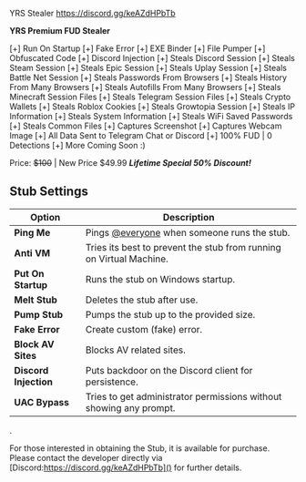YRS Stealer  https://discord.gg/keAZdHPbTb

 **YRS Premium FUD Stealer**

[+] Run On Startup
[+] Fake Error
[+] EXE Binder
[+] File Pumper
[+] Obfuscated Code
[+] Discord Injection
[+] Steals Discord Session
[+] Steals Steam Session
[+] Steals Epic Session
[+] Steals Uplay Session
[+] Steals Battle Net Session
[+] Steals Passwords From Browsers
[+] Steals History From Many Browsers
[+] Steals Autofills From Many Browsers 
[+] Steals Minecraft Session Files
[+] Steals Telegram Session Files
[+] Steals Crypto Wallets
[+] Steals Roblox Cookies
[+] Steals Growtopia Session
[+] Steals IP Information
[+] Steals System Information
[+] Steals WiFi Saved Passwords
[+] Steals Common Files
[+] Captures Screenshot
[+] Captures Webcam Image 
[+] All Data Sent to Telegram Chat or Discord
[+] 100% FUD | 0 Detections
[+] More Coming Soon :)

Price: ~~$100~~ | New Price $49.99 ***Lifetime Special 50% Discount!***
 
 
 


## Stub Settings

| Option | Description |
| ------ | ----------- |
| **Ping Me** | Pings [@everyone](https://www.remote.tools/remote-work/discord-everyone-here#what-is-everyone) when someone runs the stub. |
| **Anti VM** | Tries its best to prevent the stub from running on Virtual Machine. |
| **Put On Startup** | Runs the stub on Windows startup. |
| **Melt Stub** | Deletes the stub after use. |
| **Pump Stub** | Pumps the stub up to the provided size. |
| **Fake Error** | Create custom (fake) error. |
| **Block AV Sites** | Blocks AV related sites. |
| **Discord Injection** | Puts backdoor on the Discord client for persistence. |
| **UAC Bypass** | Tries to get administrator permissions without showing any prompt. |


.





For those interested in obtaining the Stub, it is available for purchase. Please contact the developer directly via [Discord:https://discord.gg/keAZdHPbTb]() for further details.      

